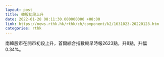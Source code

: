 ```yaml
---
layout: post
title: 韓股初段上升
date: 2022-01-28 08:11:30.000000000 +08:00
link: https://news.rthk.hk/rthk/ch/component/k2/1631023-20220128.htm
categories: rthk
---
```


南韓股市在開市初段上升，首爾綜合指數較早時報2623點，升8點，升幅0.34%。
